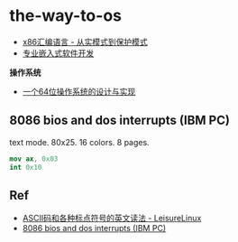 # the-way-to-os


* [x86汇编语言 - 从实模式到保护模式](./9787121187995/)
* [专业嵌入式软件开发](./9787121147838/)

**操作系统**

* [一个64位操作系统的设计与实现](./9787115475251/)

## 8086 bios and dos interrupts (IBM PC)

text mode. 80x25. 16 colors. 8 pages.

```nasm
mov ax, 0x03
int 0x10
```

## Ref

* [ASCII码和各种标点符号的英文读法 - LeisureLinux](https://www.bilibili.com/video/BV11Y411x7fP?spm_id_from=333.999.0.0)
* [8086 bios and dos interrupts (IBM PC)](http://www.ablmcc.edu.hk/~scy/CIT/8086_bios_and_dos_interrupts.htm)